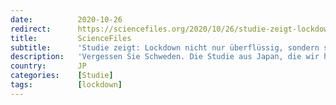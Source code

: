 ```yaml
---
date:          2020-10-26
redirect:      https://sciencefiles.org/2020/10/26/studie-zeigt-lockdown-nicht-nur-uberflussig-sondern-schadlich-japan-als-gamechanger/
title:         ScienceFiles
subtitle:      'Studie zeigt: Lockdown nicht nur überflüssig, sondern schädlich. Japan als Gamechanger'
description:   'Vergessen Sie Schweden. Die Studie aus Japan, die wir heute besprechen, ist nach unserer Ansicht ein absoluter Game-Changer. Denn sie zeigt, dass ein Lockdown vollkommen überflüssig ist, stellt also die Erkenntnisse bereit, die wir im März noch nicht hatten. Zunächst die Daten für Japan: Die Entwicklung von Fallzahl und der Anzahl an COVID-19 Verstorbener ist…'
country:       JP
categories:    [Studie]
tags:          [lockdown]
---
```

